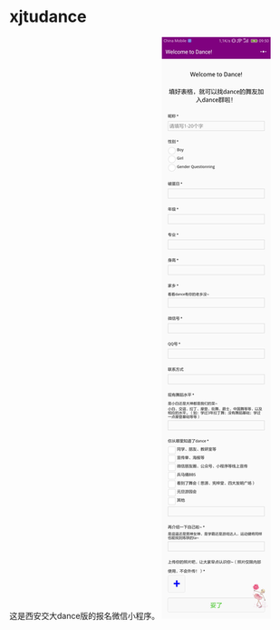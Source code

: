 # xjtudance
这是西安交大dance版的报名微信小程序。
![Welcome to Dance!](/images/screenshot/welcome_to_dance.jpg "dance版微信小程序报名页")